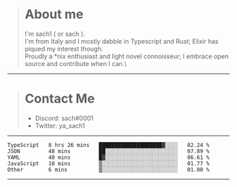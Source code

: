 ># About me
>I'm sach1 ( or sach ).\
>I'm from Italy and I mostly dabble in Typescript and Rust; Elixir has piqued my interest though.\
> Proudly a *nix enthusiast and light novel connoisseur; I embrace open source and contribute when I can.\
---
># Contact Me
>- Discord: sach#0001
>- Twitter: ya_sach1

---
<!--START_SECTION:waka-->
```text
TypeScript   8 hrs 26 mins   ████████████████████▓░░░░   82.24 % 
JSON         48 mins         ██░░░░░░░░░░░░░░░░░░░░░░░   07.89 % 
YAML         40 mins         █▓░░░░░░░░░░░░░░░░░░░░░░░   06.61 % 
JavaScript   10 mins         ▒░░░░░░░░░░░░░░░░░░░░░░░░   01.77 % 
Other        6 mins          ▒░░░░░░░░░░░░░░░░░░░░░░░░   01.00 % 
```
<!--END_SECTION:waka-->
---
